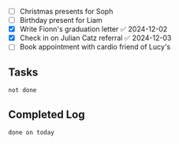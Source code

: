 
- [ ] Christmas presents for Soph
- [ ] Birthday present for Liam
- [x] Write Fionn's graduation letter ✅ 2024-12-02
- [x] Check in on Julian Catz referral ✅ 2024-12-03
- [ ] Book appointment with cardio friend of Lucy's

## Tasks
```tasks
not done
```

## Completed Log
```tasks
done on today
`````
